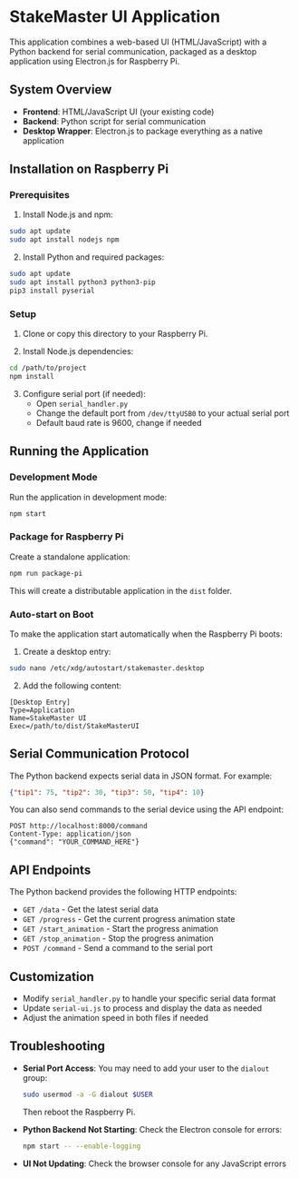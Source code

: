# StakeMaster UI Application

This application combines a web-based UI (HTML/JavaScript) with a Python backend for serial communication, packaged as a desktop application using Electron.js for Raspberry Pi.

## System Overview

- **Frontend**: HTML/JavaScript UI (your existing code)
- **Backend**: Python script for serial communication
- **Desktop Wrapper**: Electron.js to package everything as a native application

## Installation on Raspberry Pi

### Prerequisites

1. Install Node.js and npm:
```bash
sudo apt update
sudo apt install nodejs npm
```

2. Install Python and required packages:
```bash
sudo apt update
sudo apt install python3 python3-pip
pip3 install pyserial
```

### Setup

1. Clone or copy this directory to your Raspberry Pi.

2. Install Node.js dependencies:
```bash
cd /path/to/project
npm install
```

3. Configure serial port (if needed):
   - Open `serial_handler.py`
   - Change the default port from `/dev/ttyUSB0` to your actual serial port
   - Default baud rate is 9600, change if needed

## Running the Application

### Development Mode

Run the application in development mode:
```bash
npm start
```

### Package for Raspberry Pi

Create a standalone application:
```bash
npm run package-pi
```

This will create a distributable application in the `dist` folder.

### Auto-start on Boot

To make the application start automatically when the Raspberry Pi boots:

1. Create a desktop entry:
```bash
sudo nano /etc/xdg/autostart/stakemaster.desktop
```

2. Add the following content:
```
[Desktop Entry]
Type=Application
Name=StakeMaster UI
Exec=/path/to/dist/StakeMasterUI
```

## Serial Communication Protocol

The Python backend expects serial data in JSON format. For example:
```json
{"tip1": 75, "tip2": 30, "tip3": 50, "tip4": 10}
```

You can also send commands to the serial device using the API endpoint:
```
POST http://localhost:8000/command
Content-Type: application/json
{"command": "YOUR_COMMAND_HERE"}
```

## API Endpoints

The Python backend provides the following HTTP endpoints:

- `GET /data` - Get the latest serial data
- `GET /progress` - Get the current progress animation state
- `GET /start_animation` - Start the progress animation
- `GET /stop_animation` - Stop the progress animation
- `POST /command` - Send a command to the serial port

## Customization

- Modify `serial_handler.py` to handle your specific serial data format
- Update `serial-ui.js` to process and display the data as needed
- Adjust the animation speed in both files if needed

## Troubleshooting

- **Serial Port Access**: You may need to add your user to the `dialout` group:
  ```bash
  sudo usermod -a -G dialout $USER
  ```
  Then reboot the Raspberry Pi.

- **Python Backend Not Starting**: Check the Electron console for errors:
  ```bash
  npm start -- --enable-logging
  ```

- **UI Not Updating**: Check the browser console for any JavaScript errors

